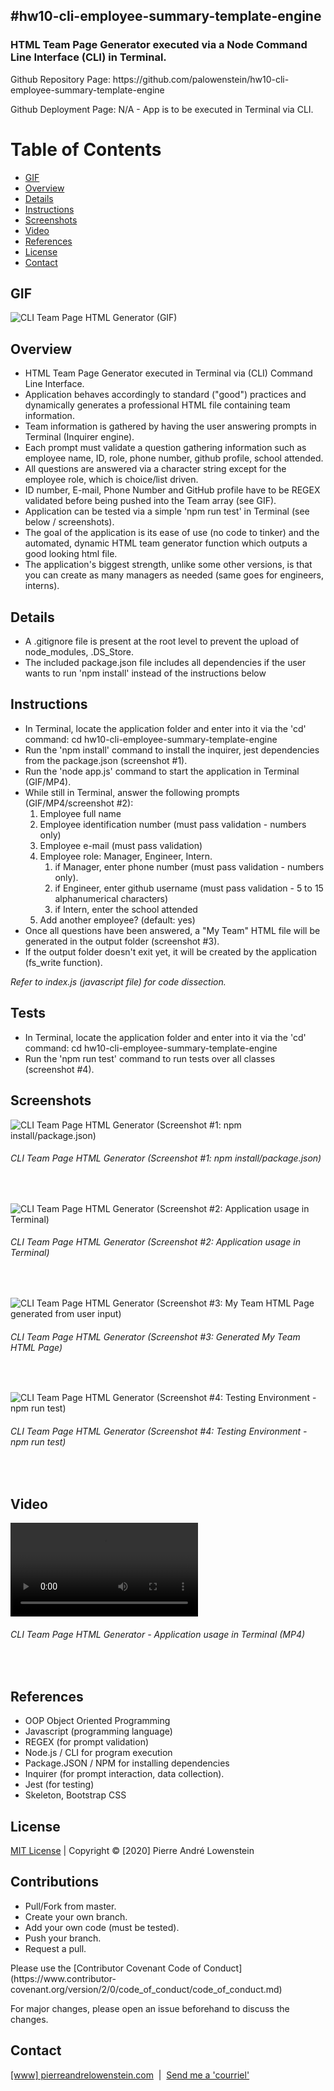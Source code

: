 ## #hw10-cli-employee-summary-template-engine

<h3>HTML Team Page Generator executed via a Node Command Line Interface (CLI) in Terminal.</h3>
<p>Github Repository Page: https://github.com/palowenstein/hw10-cli-employee-summary-template-engine</p>
<p>Github Deployment Page: N/A - App is to be executed in Terminal via CLI.</p>

# Table of Contents
  * [GIF](#Gif)
  * [Overview](#Overview)
  * [Details](#Details)
  * [Instructions](#Instructions)
  * [Screenshots](#Screenshots)
  * [Video](#Video)
  * [References](#References)
  * [License](#License)
  * [Contact](#Contact)

## GIF
![CLI Team Page HTML Generator (GIF)](./demo_assets/ucla-hw10-cli-employee-summary-template-engine-demo.gif "CLI Team Page HTML Generator (GIF)")

## Overview
<ul>
<li>HTML Team Page Generator executed in Terminal via (CLI) Command Line Interface.</li>
<li>Application behaves accordingly to standard ("good") practices and dynamically generates a professional HTML file containing team information.</li>
<li>Team information is gathered by having the user answering prompts in Terminal (Inquirer engine).</li>
<li>Each prompt must validate a question gathering information such as employee name, ID, role, phone number, github profile, school attended.</li>
<li>All questions are answered via a character string except for the employee role, which is choice/list driven.</li>
<li>ID number, E-mail, Phone Number and GitHub profile have to be REGEX validated before being pushed into the Team array (see GIF).</li>
<li>Application can be tested via a simple 'npm run test' in Terminal (see below / screenshots).</li>
<li>The goal of the application is its ease of use (no code to tinker) and the automated, dynamic HTML team generator function which outputs a good looking html file.</li>
<li>The application's biggest strength, unlike some other versions, is that you can create as many managers as needed (same goes for engineers, interns).</li>
</ul>

## Details
<ul>
<li>A .gitignore file is present at the root level to prevent the upload of node_modules, .DS_Store.</li>
<li>The included package.json file includes all dependencies if the user wants to run 'npm install' instead of the instructions below</li>
</ul>

## Instructions
<ul>
<li>In Terminal, locate the application folder and enter into it via the 'cd' command: cd hw10-cli-employee-summary-template-engine</li>
<li>Run the 'npm install' command to install the inquirer, jest dependencies from the package.json (screenshot #1).</li>
<li>Run the 'node app.js' command to start the application in Terminal (GIF/MP4).</li>
<li>While still in Terminal, answer the following prompts (GIF/MP4/screenshot #2):
    <ol>
    <li>Employee full name</li>
    <li>Employee identification number (must pass validation - numbers only)</li>
    <li>Employee e-mail (must pass validation)</li>
    <li>Employee role: Manager, Engineer, Intern.
        <ol>
        <li>if Manager, enter phone number (must pass validation - numbers only).</li>
        <li>if Engineer, enter github username (must pass validation - 5 to 15 alphanumerical characters)</li>
        <li>if Intern, enter the school attended</li>
        </ol>
    </li>
    <li>Add another employee? (default: yes)</li>
    </ol>
<li>Once all questions have been answered, a "My Team" HTML file will be generated in the output folder (screenshot #3).</li>
<li>If the output folder doesn't exit yet, it will be created by the application (fs_write function).
</ul>

<p><i>Refer to index.js (javascript file) for code dissection.</i></p>


## Tests
<ul>
<li>In Terminal, locate the application folder and enter into it via the 'cd' command: cd hw10-cli-employee-summary-template-engine</li>
<li>Run the 'npm run test' command to run tests over all classes (screenshot #4).</li>
</ul>


## Screenshots
![CLI Team Page HTML Generator (Screenshot #1: npm install/package.json)](./demo_assets/ucla-hw10-1-cli-employee-summary-template-engine-npm-install-package-json.png?raw=true "CLI Team Page HTML Generator (Screenshot #1: npm install/package.json)")
<h6>CLI Team Page HTML Generator (Screenshot #1: npm install/package.json)</h6>
<br />

![CLI Team Page HTML Generator (Screenshot #2: Application usage in Terminal)](./demo_assets/ucla-hw10-2-cli-employee-summary-template-engine-terminal-application-usage.png?raw=true "CLI Team Page HTML Generator (Screenshot #2: Application usage in Terminal)")
<h6>CLI Team Page HTML Generator (Screenshot #2: Application usage in Terminal)</h6>
<br />

![CLI Team Page HTML Generator (Screenshot #3: My Team HTML Page generated from user input)](./demo_assets/ucla-hw10-3-cli-employee-summary-template-engine-generated-team-page.jpg?raw=true "CLI Team Page HTML Generator (Screenshot #3: Generated My Team HTML Page)")
<h6>CLI Team Page HTML Generator (Screenshot #3: Generated My Team HTML Page)</h6>
<br />

![CLI Team Page HTML Generator (Screenshot #4: Testing Environment - npm run test)](./demo_assets/ucla-hw10-4-cli-employee-summary-template-engine-npm-run-test.jpg?raw=true "CLI Team Page HTML Generator (Screenshot #4: Testing Environment - npm run test)")
<h6>CLI Team Page HTML Generator (Screenshot #4: Testing Environment - npm run test)</h6>
<br />

## Video
![CLI Team Page HTML Generator - Application usage in Terminal (MP4)](./demo_assets/ucla-hw10-cli-employee-summary-template-engine-demo.mp4 "CLI Team Page HTML Generator - Application usage in Terminal (MP4)")
<h6>CLI Team Page HTML Generator - Application usage in Terminal (MP4)</h6>
<br />

## References
<ul>
<li>OOP Object Oriented Programming</li>
<li>Javascript (programming language)</li>
<li>REGEX (for prompt validation)</li>
<li>Node.js / CLI for program execution</li>
<li>Package.JSON / NPM for installing dependencies</li>
<li>Inquirer (for prompt interaction, data collection).</li>
<li>Jest (for testing)</li>
<li>Skeleton, Bootstrap CSS</li>
</ul>

 ## License
<p>
<a href="./MITlicense.txt">MIT License</a> | Copyright © [2020] Pierre André Lowenstein
</p>

 ## Contributions
<ul>
<li>Pull/Fork from master.</li>
<li>Create your own branch.</li>
<li>Add your own code (must be tested).</li>
<li>Push your branch.</li>
<li>Request a pull.</li>
</ul>

<p>Please use the [Contributor Covenant Code of Conduct](https://www.contributor-covenant.org/version/2/0/code_of_conduct/code_of_conduct.md)</p>
<p>For major changes, please open an issue beforehand to discuss the changes.</p>

 ## Contact
<p>
<a href="http://pierreandrelowenstein.com" title="[www] Pierre Andr&eacute; Lowenstein" target="_blank">[www] pierreandrelowenstein.com</a>
&nbsp;|&nbsp;
<a href="mailto:soundtrackspecialist@gmail.com" title="Courriel">Send me a 'courriel'</a>
</p>